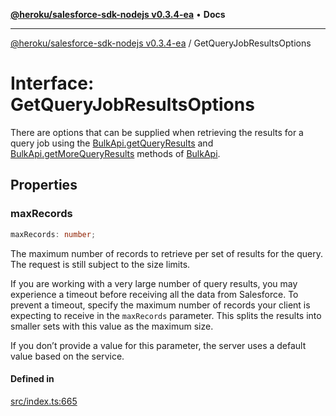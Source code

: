 [**@heroku/salesforce-sdk-nodejs v0.3.4-ea**](../README.md) • **Docs**

***

[@heroku/salesforce-sdk-nodejs v0.3.4-ea](../README.md) / GetQueryJobResultsOptions

# Interface: GetQueryJobResultsOptions

There are options that can be supplied when retrieving the results for a query job using the
[BulkApi.getQueryResults](BulkApi.md#getqueryresults) and [BulkApi.getMoreQueryResults](BulkApi.md#getmorequeryresults) methods of [BulkApi](BulkApi.md).

## Properties

### maxRecords

```ts
maxRecords: number;
```

The maximum number of records to retrieve per set of results for the query. The request
is still subject to the size limits.

If you are working with a very large number of query results, you may experience a timeout before receiving all the data
from Salesforce. To prevent a timeout, specify the maximum number of records your client is expecting to receive in the
`maxRecords` parameter. This splits the results into smaller sets with this value as the maximum size.

If you don’t provide a value for this parameter, the server uses a default value based on the service.

#### Defined in

[src/index.ts:665](https://github.com/cwallsfdc/salesforce-sdk-nodejs/blob/59161db9ea389cffac0d54282abb2c1e82011d42/src/index.ts#L665)
